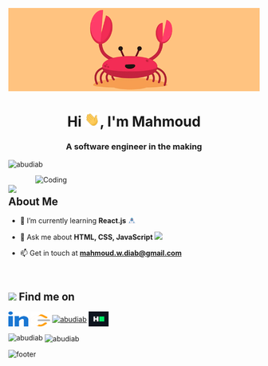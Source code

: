 ![Header](https://github.com/abudiab/abudiab/blob/main/assets/gif/dancing-crab-cropped.gif "Header")
<h1 align="center">Hi <img src="https://github.com/abudiab/abudiab/blob/main/assets/gif/wave.gif" width="30px" style="max-width:100%;">, I'm Mahmoud</h1>
<h3 align="center">A software engineer in the making</h3>

<p align="left"> <img src="https://komarev.com/ghpvc/?username=abudiab&label=Profile%20views&color=f7b355&style=flat" alt="abudiab" /> </p>

<img align="right" alt="Coding" width="450" src="https://cdn.dribbble.com/users/1162077/screenshots/3848914/programmer.gif">

## <img src="https://c.tenor.com/NCRHhqkXrJYAAAAi/programmers-go-internet.gif" width="25">  <b>About Me</b>

- 🔭 I’m currently learning **React.js** <img src="https://raw.githubusercontent.com/dev-akshat/archive/main/images/gifs/others/dev_boy.gif" width="15">

- 💬 Ask me about **HTML, CSS, JavaScript** <img src="https://media2.giphy.com/media/QssGEmpkyEOhBCb7e1/giphy.gif?cid=ecf05e47a0n3gi1bfqntqmob8g9aid1oyj2wr3ds3mg700bl&rid=giphy.gif" width ="15">

- 📫 Get in touch at **mahmoud.w.diab@gmail.com**

<br>

## <img src="https://media.giphy.com/media/iY8CRBdQXODJSCERIr/giphy.gif" width="30px">  <b>Find me on</b>

<p align="left">
<a href="https://linkedin.com/in/mahmoud-w-diab" target="blank"><img align="center" src="https://raw.githubusercontent.com/SubhadeepZilong/SubhadeepZilong/main/icons/Social/linked-in-alt.svg" alt="mahmoud-w-diab" height="30" width="40" /></a>
<a href="https://www.leetcode.com/abudiab" target="blank"><img align="center" src="https://raw.githubusercontent.com/SubhadeepZilong/SubhadeepZilong/main/icons/Social/leet-code.svg" alt="abudiab" height="30" width="40" /></a>
<a href="https://www.codewars.com/users/abudiab" target="blank"><img align="center" src="https://cdn.jsdelivr.net/npm/simple-icons@3.0.1/icons/codewars.svg" alt="abudiab" height="30" width="40" /></a>
<a href="https://www.hackerrank.com/abudiab" target="blank"><img align="center" src="https://raw.githubusercontent.com/SubhadeepZilong/SubhadeepZilong/main/icons/Social/hackerrank.svg" alt="abudiab" height="30" width="40" /></a>
</p>



<p><img align="left" src="https://github-readme-stats-sigma-five.vercel.app/api/top-langs?username=abudiab&show_icons=true&theme=dracula&title_color=f7b355&text_color=ffffff&locale=en&layout=compact" alt="abudiab" /></p>


<p>&nbsp;<img align="center" src="https://github-readme-stats-sigma-five.vercel.app/api?username=abudiab&show_icons=true&theme=dracula&title_color=f7b355&text_color=ffffff&locale=en" alt="abudiab" /></p>

![footer](https://capsule-render.vercel.app/api?type=waving&color=gradient&height=150&section=footer)
